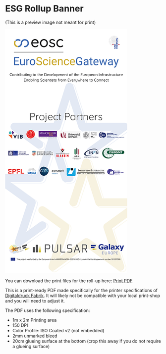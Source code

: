 # ESG Rollup Banner

(This is a preview image not meant for print)

![](./DRAFT_PREVIEW_ESG_Rollup_1x2.png)

You can download the print files for the roll-up here: [Print PDF](./ESG_Rollup_print.pdf)

This is a print-ready PDF made specifically for the printer specifications of [Digitaldruck Fabrik](https://www.digitaldruck-fabrik.de/).
It will likely not be compatible with your local print-shop and you will need to adjust it.

The PDF uses the following specification:

* 1m x 2m Printing area
* 150 DPI
* Color Profile: ISO Coated v2 (not embedded)
* 2mm unmarked bleed
* 20cm glueing surface at the bottom (crop this away if you do not require a glueing surface)

